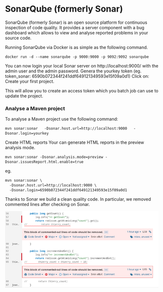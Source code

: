 # SonarQube (formerly Sonar)

SonarQube (formerly Sonar) is an open source platform for continuous inspection of code quality. It provides a server component with a bug dashboard which allows to view and analyse reported problems in your source code.

Running SonarQube via Docker is as simple as the following command.
```console
docker run -d --name sonarqube -p 9000:9000 -p 9092:9092 sonarqube
```

You can now login your local Sonar server on http://localhost:9000/ with the admin user and the admin password.
Genera the yourkey token (eg. token_sonar: 6590b072344f241ddf649121349593e15f09a0d1)
Click on: Create your first project.

This will allow you to create an access token which you batch job can use to update the project.

### Analyse a Maven project

To analyse a Maven project use the following command:
```console
mvn sonar:sonar   -Dsonar.host.url=http://localhost:9000   -Dsonar.login=yourkey
```

Create HTML reports
Your can generate HTML reports in the preview analysis mode.
```console
mvn sonar:sonar -Dsonar.analysis.mode=preview -Dsonar.issuesReport.html.enable=true
```
eg.
```console
mvn sonar:sonar \
  -Dsonar.host.url=http://localhost:9000 \
  -Dsonar.login=6590b072344f241ddf649121349593e15f09a0d1
```


Thanks to Sonar we build a clean quality code.
In particular, we removed commented lines after checking on Sonar.

![code_quality_sonar](images/code_quality_sonar.png)


